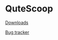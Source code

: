 # QuteScoop

[Downloads](https://github.com/qutescoop/qutescoop/releases)

[Bug tracker](https://github.com/qutescoop/qutescoop/issues)

